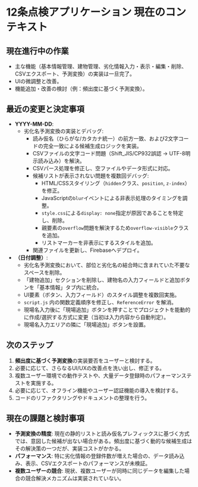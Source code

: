 # 12条点検アプリケーション 現在のコンテキスト

## 現在進行中の作業
- 主な機能（基本情報管理、建物管理、劣化情報入力・表示・編集・削除、CSVエクスポート、予測変換）の実装は一旦完了。
- UIの微調整と改善。
- 機能追加・改善の検討（例：頻出度に基づく予測変換）。

## 最近の変更と決定事項
- **YYYY-MM-DD**:
  - 劣化名予測変換の実装とデバッグ:
    - 読み仮名（ひらがな/カタカナ統一）の前方一致、および2文字コードの完全一致による候補生成ロジックを実装。
    - CSVファイルの文字コード問題（Shift_JIS/CP932誤認 -> UTF-8明示読み込み）を解決。
    - CSVパース処理を修正し、空ファイルやデータ形式に対応。
    - 候補リストが表示されない問題を複数回デバッグ:
      - HTML/CSSスタイリング（`hidden`クラス、`position`, `z-index`）を修正。
      - JavaScriptの`blur`イベントによる非表示処理のタイミングを調整。
      - `style.css`による`display: none`指定が原因であることを特定し、削除。
      - 親要素の`overflow`問題を解決するため`overflow-visible`クラスを追加。
      - リストマーカーを非表示にするスタイルを追加。
    - 関連ファイルを更新し、Firebaseへデプロイ。
- **（日付調整）**:
    - 劣化名予測変換において、部位と劣化名の結合時に含まれていた不要なスペースを削除。
    - 「建物追加」セクションを削除し、建物名の入力フィールドと追加ボタンを「基本情報」タブ内に統合。
    - UI要素（ボタン、入力フィールド）のスタイル調整を複数回実施。
    - `script.js` 内の関数定義順序を修正し、`ReferenceError` を解消。
    - 現場名入力後に「現場追加」ボタンを押すことでプロジェクトを能動的に作成/選択する方式に変更（当初は入力内容から自動判定）。
    - 現場名入力エリアの隣に「現場追加」ボタンを設置。

## 次のステップ
1.  **頻出度に基づく予測変換**の実装要否をユーザーと検討する。
2.  必要に応じて、さらなるUI/UXの改善点を洗い出し、修正する。
3.  複数ユーザー環境での動作テストや、大量データ登録時のパフォーマンステストを実施する。
4.  必要に応じて、オフライン機能やユーザー認証機能の導入を検討する。
5.  コードのリファクタリングやドキュメントの整理を行う。

## 現在の課題と検討事項
- **予測変換の精度**: 現在の静的リストと読み仮名プレフィックスに基づく方式では、意図した候補が出ない場合がある。頻出度に基づく動的な候補生成はその解決策の一つだが、実装コストがかかる。
- **パフォーマンス**: 特に劣化情報の登録件数が増えた場合の、データ読み込み、表示、CSVエクスポートのパフォーマンスが未検証。
- **複数ユーザーの競合**: 現状、複数ユーザーが同時に同じデータを編集した場合の競合解決メカニズムは実装されていない。 